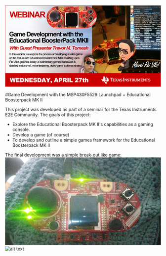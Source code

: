 ![alt text](https://github.com/trevortomesh/EBPMk2-Game/blob/master/img/promo.png)

#Game Development with the MSP430F5529 Launchpad + Educational Boosterpack MK II

This project was developed as part of a seminar for the Texas Instruments E2E Community. 
The goals of this project:
+ Explore the Educational Boosterpack MK II's capabilities as a gaming console. 
+ Develop a game (of course) 
+ To develop and outline a simple games framework for the Educational Boosterpack MK II

The final development was a simple break-out like game: 
![alt text](https://github.com/trevortomesh/EBPMK2-Game/blob/master/img/game-1.jpg "Simple game in action")
![alt text](https://github.com/trevortomesh/EBPMK2-Game/blob/master/img/gameover.jpg "Game over...")

